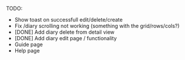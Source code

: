 TODO: 

- Show toast on successfull edit/delete/create
- Fix /diary scrolling not working (something with the grid/rows/cols?)
- [DONE] Add diary delete from detail view
- [DONE] Add diary edit page / functionality
- Guide page
- Help page